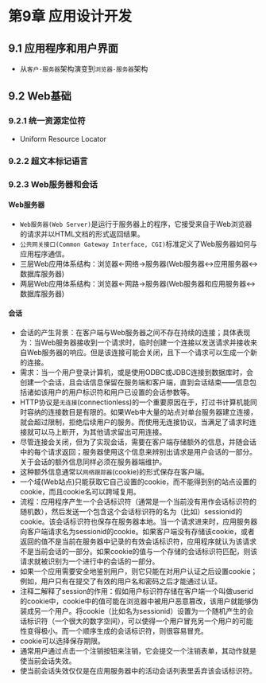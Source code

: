 # 第9章 应用设计开发
## 9.1 应用程序和用户界面
* 从`客户-服务器`架构演变到`浏览器-服务器`架构
## 9.2 Web基础
### 9.2.1 统一资源定位符
* Uniform Resource Locator
### 9.2.2 超文本标记语言
### 9.2.3 Web服务器和会话
#### Web服务器
* `Web服务器(Web Server)`是运行于服务器上的程序，它接受来自于Web浏览器的请求并以HTML文档的形式返回结果。
* `公共网关接口(Common Gateway Interface, CGI)`标准定义了Web服务器如何与应用程序通信。
* 三层Web应用体系结构：浏览器<-网络->服务器(Web服务器<->应用服务器<->数据库服务器)
* 两层Web应用体系结构：浏览器<-网路->服务器(Web服务器和应用服务器<->数据库服务器)
#### 会话
* 会话的产生背景：在客户端与Web服务器之间不存在持续的连接；具体表现为：当Web服务器接收到一个请求时，临时创建一个连接以发送请求并接收来自Web服务器的响应。但是该连接可能会关闭，且下一个请求可以生成一个新的连接。
* 需求：当一个用户登录计算机，或是使用ODBC或JDBC连接到数据库时，会创建一个会话，且会话信息保留在服务端和客户端，直到会话结束——信息包括诸如该用户的用户标识符和用户已设置的会话参数等。
* HTTP协议是`无连接`(connectionless)的一个重要原因在于，打过书计算机能同时容纳的连接数目是有限的。如果Web中大量的站点对单台服务器建立连接，就会超过限制，拒绝后续用户的服务。而使用无连接协议，当满足了请求时连接就可以马上断开，为其他请求留出可用连接。
* 尽管连接会关闭，但为了实现会话，需要在客户端存储额外的信息，并随会话中的每个请求返回；服务器使用这个信息来辨别出请求是用户会话的一部分。关于会话的额外信息同样必须在服务器端维护。
* 这种额外信息通常以`网络跟踪器`(cookie)的形式保存在客户端。
* 一个域(Web站点)只能获取它自己设置的cookie，而不能得到别的站点设置的cookie，而且cookie名可以跨域复用。
* 流程：应用程序产生一个会话标识符（通常是一个当前没有用作会话标识符的随机数），然后发送一个包含这个会话标识符的名为（比如）sessionid的cookie。该会话标识符也保存在服务器本地。当一个请求进来时，应用服务器向客户端请求名为sessionid的cookie。如果客户端没有存储该cookie，或者返回的值不是当前在服务器中记录的有效会话标识符，应用程序就认为该请求不是当前会话的一部分。如果cookie的值与一个存储的会话标识符匹配，则该请求就被识别为一个进行中的会话的一部分。
* 如果一个应用需要安全地鉴别用户，则它只能在对用户认证之后设置cookie；例如，用户只有在提交了有效的用户名和密码之后才能通过认证。
* 注释二解释了session的作用：假如用户标识符存储在客户端一个叫做userid的cookie中，cookie中的值可能在浏览器中被用户恶意篡改，该用户就能够伪装成另一个用户。将cookie（比如名为sessionid）设置为一个随机产生的会话标识符（一个很大的数字空间），可以使得一个用户冒充另一个用户的可能性变得极小。而一个顺序生成的会话标识符，则很容易冒充。
* cookie可以选择保存期限。
* 通常用户通过点击一个注销按钮来注销，它会提交一个注销表单，其动作就是使当前会话失效。
* 使当前会话失效仅仅是在应用服务器中的活动会话列表里丢弃该会话标识符。
